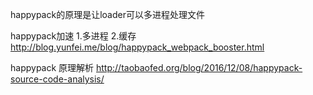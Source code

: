 happypack的原理是让loader可以多进程处理文件

happypack加速
1.多进程
2.缓存
http://blog.yunfei.me/blog/happypack_webpack_booster.html

happypack 原理解析
http://taobaofed.org/blog/2016/12/08/happypack-source-code-analysis/